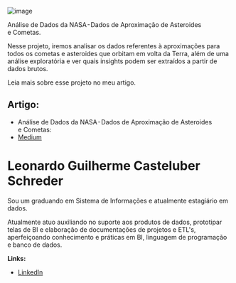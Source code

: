 ![image](https://github.com/user-attachments/assets/f6b4edb0-a910-45b0-88c2-2ff24fcdb4ff)

Análise de Dados da NASA - Dados de Aproximação de Asteroides e Cometas.

Nesse projeto, iremos analisar os dados referentes à aproximações para todos os cometas e asteroides que orbitam  em volta da Terra, além de uma análise exploratória e ver quais insights podem ser extraídos a partir de dados brutos.

Leia mais sobre esse projeto no meu artigo.

## Artigo:

* Análise de Dados da NASA - Dados de Aproximação de Asteroides e Cometas:
* [Medium](https://medium.com/@leoguilherme/rastreando-o-c%C3%A9u-an%C3%A1lise-de-dados-da-nasa-dados-de-aproxima%C3%A7%C3%A3o-de-asteroides-e-cometas-d3e142107057)

# Leonardo Guilherme Casteluber Schreder

Sou um graduando em Sistema de Informações e atualmente estagiário em dados. 

Atualmente atuo auxiliando no suporte aos produtos de dados, prototipar telas de BI e elaboração de documentações de projetos e ETL's, aperfeiçoando conhecimento e práticas em BI, linguagem de programação e banco de dados.

**Links:**
* [LinkedIn](https://www.linkedin.com/in/leonardo-guilherme-casteluber-schreder-b0341a1b3/)

